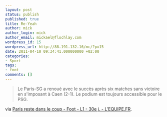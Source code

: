 ```yaml
---
layout: post
status: publish
published: true
title: Re-Yeah
author: mick
author_login: mick
author_email: mickael@flochlay.com
wordpress_id: 15
wordpress_url: http://88.191.132.16/mc/?p=15
date: 2011-04-10 09:34:41.000000000 +02:00
categories:
- Sport
tags:
- foot
comments: []
---
```

<blockquote>Le Paris-SG a renoué avec le succès après six matches sans victoire en s'imposant à Caen (2-1). Le podium est toujours accessible pour le PSG.</blockquote>
via <a href="http://www.lequipe.fr/Football/20110409_211709_paris-reste-dans-le-coup.html">Paris reste dans le coup - Foot - L1 - 30e j. - L'EQUIPE.FR</a>.
